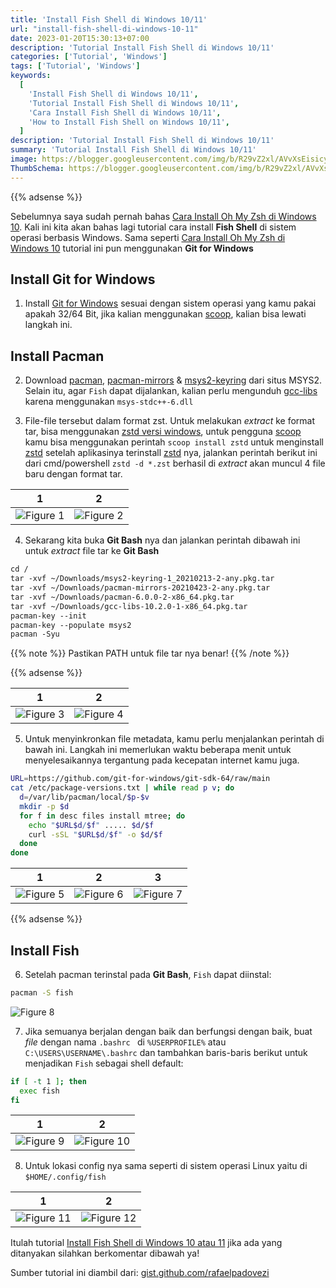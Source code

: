 ```yaml
---
title: 'Install Fish Shell di Windows 10/11'
url: "install-fish-shell-di-windows-10-11"
date: 2023-01-20T15:30:13+07:00
description: 'Tutorial Install Fish Shell di Windows 10/11'
categories: ['Tutorial', 'Windows']
tags: ['Tutorial', 'Windows']
keywords:
  [
    'Install Fish Shell di Windows 10/11',
    'Tutorial Install Fish Shell di Windows 10/11',
    'Cara Install Fish Shell di Windows 10/11',
    'How to Install Fish Shell on Windows 10/11',
  ]
description: 'Tutorial Install Fish Shell di Windows 10/11'
summary: 'Tutorial Install Fish Shell di Windows 10/11'
image: https://blogger.googleusercontent.com/img/b/R29vZ2xl/AVvXsEisicyW-w1Bv23AhvpAG2W55KaQ7GAAPFZVVxQedvViaQH4h22oCvx6mXIBp3SjVc_ovqKrKD-swXYrRokbt_A0MwxGwjDkLhpaBHt_EyD4p2nbMS2qJjLT54Yv7xkQeXnmTiL7mBrGflRSHQwLBKufrsRFmEg_KTkumd-03DGjYcIIE-3dqd-lTduJjKU5/s80-rw/fish-shell-logo.png
ThumbSchema: https://blogger.googleusercontent.com/img/b/R29vZ2xl/AVvXsEisicyW-w1Bv23AhvpAG2W55KaQ7GAAPFZVVxQedvViaQH4h22oCvx6mXIBp3SjVc_ovqKrKD-swXYrRokbt_A0MwxGwjDkLhpaBHt_EyD4p2nbMS2qJjLT54Yv7xkQeXnmTiL7mBrGflRSHQwLBKufrsRFmEg_KTkumd-03DGjYcIIE-3dqd-lTduJjKU5/s0/fish-shell-logo.png
---
```


{{% adsense %}}

Sebelumnya saya sudah pernah bahas [Cara Install Oh My Zsh di Windows 10](https://rmdhnreza.my.id/cara-install-oh-my-zsh-di-windows-10/). Kali ini kita akan bahas lagi tutorial cara install **Fish Shell** di sistem operasi berbasis Windows. Sama seperti [Cara Install Oh My Zsh di Windows 10](https://rmdhnreza.my.id/cara-install-oh-my-zsh-di-windows-10/) tutorial ini pun menggunakan **Git for Windows**

## Install Git for Windows

1. Install [Git for Windows](https://git-scm.com/download/win) sesuai dengan sistem operasi yang kamu pakai apakah 32/64 Bit, jika kalian menggunakan [scoop](https://rmdhnreza.my.id/cara-menginstall-package-manager-scoop-di-windows-10/), kalian bisa lewati langkah ini.

## Install Pacman

2. Download [pacman](https://packages.msys2.org/package/pacman?repo=msys), [pacman-mirrors](https://packages.msys2.org/package/pacman-mirrors?repo=msys) & [msys2-keyring](https://packages.msys2.org/package/msys2-keyring?repo=msys) dari situs MSYS2. Selain itu, agar `Fish` dapat dijalankan, kalian perlu mengunduh [gcc-libs](https://packages.msys2.org/package/gcc-libs?repo=msys&variant=x86_64) karena menggunakan `msys-stdc++-6.dll`

3. File-file tersebut dalam format zst. Untuk melakukan *extract* ke format tar, bisa menggunakan [zstd versi windows](https://github.com/facebook/zstd/releases), untuk pengguna [scoop](https://rmdhnreza.my.id/cara-menginstall-package-manager-scoop-di-windows-10/) kamu bisa menggunakan perintah `scoop install zstd` untuk menginstall [zstd](https://github.com/facebook/zstd/releases) setelah aplikasinya terinstall [zstd](https://github.com/facebook/zstd/releases) nya, jalankan perintah berikut ini dari cmd/powershell `zstd -d *.zst` berhasil di *extract* akan muncul 4 file baru dengan format tar.

1             |  2
:-------------------------:|:-------------------------:
![Figure 1](https://blogger.googleusercontent.com/img/b/R29vZ2xl/AVvXsEhIZH4s5ADlUHeqgAnD8qr8hhtQg3hqxfX6k4ElWiwLSrPt8q0H-laHkglkNbXH2s4F4A2MCZlFrKgSN0eK6cofScTv3ddw4thvqHKer1YGgYcJfMX6mxBeI5Ks8xEKVu89kdm9BC8TLLLuFEGdHJZi1KdQvv-MolFFY9Ql097Ss_uPn-sadqD9bWuo3lBL/s0/rmdhnreza.my.id.install.fish.shell.windows.1.jpg) | ![Figure 2](https://blogger.googleusercontent.com/img/b/R29vZ2xl/AVvXsEgycPyWO2uJH7d5waC84MapP_jDSYfFTFUmZFFaWDiz7dBzgF7h7KhYdbg7gV4-ExUJWYFvMWn2AH7Jw2e3MYOCTUZ1M_EDgs51Bd1A0b0KaIPbYJaNI2OIhXnpkiTtv1fBkdHg8QIoM1cVqi2yhWaLHQfyBh8OOg49GqNXnx0MigpFBqWYZ6zfRi-7oXkZ/s0/rmdhnreza.my.id.install.fish.shell.windows.2.jpg)


4. Sekarang kita buka **Git Bash** nya dan jalankan perintah dibawah ini untuk *extract* file tar ke **Git Bash**

```md
cd /
tar -xvf ~/Downloads/msys2-keyring-1_20210213-2-any.pkg.tar
tar -xvf ~/Downloads/pacman-mirrors-20210423-2-any.pkg.tar
tar -xvf ~/Downloads/pacman-6.0.0-2-x86_64.pkg.tar
tar -xvf ~/Downloads/gcc-libs-10.2.0-1-x86_64.pkg.tar
pacman-key --init
pacman-key --populate msys2
pacman -Syu
```

{{% note %}} Pastikan PATH untuk file tar nya benar! {{% /note %}}

{{% adsense %}}

1             |  2
:-------------------------:|:-------------------------:
![Figure 3](https://blogger.googleusercontent.com/img/b/R29vZ2xl/AVvXsEgUaRWxrv0G26RzPs4PpZRvGnZXHMmdRjH8IUH3Jvy7Nn5O8fuj4gEnliioAfKaZj3JZ07VYmsKsHiRmiUE_UYcjH9mYeLBlzuUaC5KGDzlGZKaUwuBemjUNO23XvF-vBobskflGRgQfTVh4c0C31-qqtYv3ndj6EEmClxAeitp9PSr2NzY6C_C_s9pDi7z/s0/rmdhnreza.my.id.install.fish.shell.windows.3.jpg) | ![Figure 4](https://blogger.googleusercontent.com/img/b/R29vZ2xl/AVvXsEjAuuWP07xIKaeuZDGZcUE1ykwuzDqmnDoZ6YNrRwUbSbnaOoWMY2M3xqW6PuwsdNogjX0dCx36mCHAvJDme1EJKxlP8smtD2bUTg-R71V833dVxWST0sAillUwYu7TT-Ged0BqV4LV2qB2UQyy2uEqcG2gd0lvCALiy_nLQebjFjYeMhi5N0eb8_V8AgUD/s0/rmdhnreza.my.id.install.fish.shell.windows.4.jpg)

5. Untuk menyinkronkan file metadata, kamu perlu menjalankan perintah di bawah ini. Langkah ini memerlukan waktu beberapa menit untuk menyelesaikannya tergantung pada kecepatan internet kamu juga.

```bash
URL=https://github.com/git-for-windows/git-sdk-64/raw/main
cat /etc/package-versions.txt | while read p v; do
  d=/var/lib/pacman/local/$p-$v
  mkdir -p $d
  for f in desc files install mtree; do
    echo "$URL$d/$f" ..... $d/$f
    curl -sSL "$URL$d/$f" -o $d/$f
  done
done
```
1             |  2 | 3
:-------------------------:|:-------------------------:|:-------------------------:
![Figure 5](https://blogger.googleusercontent.com/img/b/R29vZ2xl/AVvXsEgHrLG_To6XANKFxsF5Sr6Id1oH_UIq6T9EA-gwqg3ZfMIKK_d1zhxwVq6-4kzSwUcH_7837wykKlK-0ytUcm1BmF2bJx7ULWxmLiOCID1QKz7fmeFVzTHSOpiypZIoVafvXfCuBiczanRQ6nuzr2hxQ0ObZiB1iAT2jd8eij6Dnk4CD6n1aiQItbeKJpTt/s0/rmdhnreza.my.id.install.fish.shell.windows.5.jpg) | ![Figure 6](https://blogger.googleusercontent.com/img/b/R29vZ2xl/AVvXsEjBRGKr6gl673r5w-ZnwzZ-Y8ptd5OsnJU1MARBmELKT9FnOuvArWEC_4ukDSRNINOdOgv9oQPUG1x_0hVjXPxDzuwoHvcNwEzgZ0O-ieuGcZXcNDh8PXV5_cNnqKMf8qjiz1kwjygcqSXXzPl95OnC96tc0LWFVzKvvBaPLZUc6rzwAvFa_S1MwuWx0CDr/s0/rmdhnreza.my.id.install.fish.shell.windows.6.jpg) | ![Figure 7](https://blogger.googleusercontent.com/img/b/R29vZ2xl/AVvXsEj0G_LKvpaUp_5fDdU002xU8EUwgIKQTfcntyggYd3Qnlbo8-HLeythEtLdGo7dtOvWg7YAbKlhCxZ8OMgomQ3ZbJNvWJPGyV9Va_gLNdccF4shffpBvr83kRGdMkQ9fP4dbcLxx5W6C1KH_j6FAnpf7R59mKJ2T5uSb6maZ7XFS-aOzE6bpR4FbGFFNJ25/s0/rmdhnreza.my.id.install.fish.shell.windows.8.jpg)

{{% adsense %}}

## Install Fish

6. Setelah pacman terinstal pada **Git Bash**, `Fish` dapat diinstal:

```bash
pacman -S fish
```

![Figure 8](https://blogger.googleusercontent.com/img/b/R29vZ2xl/AVvXsEjss41lgnuLvyVR3onZB6LQBcZzMxpdF8acqSDdvYWDlp7pgUQP1iRq9OenvnPfwPqe4qsMwcBfGUAczge93Tkau_f2swr_DdsZoQOF9Aysi9pufaNtpn4eE2V4CY9V74_2auozsIKPogdma6IfGtat8gROuj3EjqRtPxWhbaBEOxZUaQ1SYlYULS74KroM/s0/rmdhnreza.my.id.install.fish.shell.windows.7.jpg)

7. Jika semuanya berjalan dengan baik dan berfungsi dengan baik, buat *file* dengan nama `.bashrc ` di `%USERPROFILE%` atau `C:\USERS\USERNAME\.bashrc` dan tambahkan baris-baris berikut untuk menjadikan `Fish` sebagai shell default:

```bash
if [ -t 1 ]; then
  exec fish
fi
```
1             |  2
:-------------------------:|:-------------------------:
![Figure 9](https://blogger.googleusercontent.com/img/b/R29vZ2xl/AVvXsEjRp1c7vC6tQjbweSkNPPbPAL5c7IN_H09kcPQ4aQ-VaDwKxz2Fxtff4nU7_UQweeWCzP1IIopUoZfc723vTfTl63zdb32hUnAzL8ik0VkZhnJin_SR4DgxZoT76PIt8NFywSjQTqZ_faIKL7Pqpn-8ojN_IjdlnfgGqwwDRmkaYegzSrR_TG_I68ZqjjOf/s0/rmdhnreza.my.id.install.fish.shell.windows.9.jpg) | ![Figure 10](https://blogger.googleusercontent.com/img/b/R29vZ2xl/AVvXsEjUtey_Xo2zx51vKBw5DdTIEf1r4j6Z0B-jWMfw-lKNHC4krRng06oFlapJt6IpKfysCYxgHk1X7Y1dtItLP7jnDY3WNmBowJ7rKN3Tx2lC_5fJM7LDUJWZnDWA_JjGBMAsQ-ckivKr8tEoGKgEdH6UA5k9szzYlu0ybYcYJx5V28wzBk94ESK_a9laJzD_/s0/rmdhnreza.my.id.install.fish.shell.windows.10.jpg)

8. Untuk lokasi config nya sama seperti di sistem operasi Linux yaitu di `$HOME/.config/fish`

1             |  2
:-------------------------:|:-------------------------:
![Figure 11](https://blogger.googleusercontent.com/img/b/R29vZ2xl/AVvXsEhSDnvtGODKPnEasWYT4G1mJgTpc4Vaj0DiKlA4qdb30GUvH3XMJmekdT1FCk00W1OLUZPeoe61VlE8_TA5KskIrunw9yhqvpLUUsYozEtz5zhxUDShv93KsbC1Fxk0Q1ca7mUuFYpOF96Pdxx0XPyO5HJPw1TA5fL-ok3VTqVB5W5W7Dkt3lnRKtCTQzV_/s0/rmdhnreza.my.id.install.fish.shell.windows.11.jpg) | ![Figure 12](https://blogger.googleusercontent.com/img/b/R29vZ2xl/AVvXsEhhnDklhmn7rSv_3WMhEV7EBZ-2CNQrn9V5IvPYz_1JcEEDvXnd5_IGjj0Kaex0wiHj-HSUl6hVMTFpPsaYZ3cbf0zbRmfkXq_gJzixaOKuceaMPJa1DbId5KyJewRj0hdZmAXztRHePJy6s1agZFncA0d-v0smXTCIbgHp7QV9HyWvBOmZXomytRsHJZuF/s0/rmdhnreza.my.id.install.fish.shell.windows.12.jpg)

Itulah tutorial [Install Fish Shell di Windows 10 atau 11](https://rmdhnreza.my.id/install-fish-shell-di-windows-10-11/) jika ada yang ditanyakan silahkan berkomentar dibawah ya!

Sumber tutorial ini diambil dari: [gist.github.com/rafaelpadovezi](https://gist.github.com/rafaelpadovezi/1cfc1026f78255458f5a2ea56291ed23)
